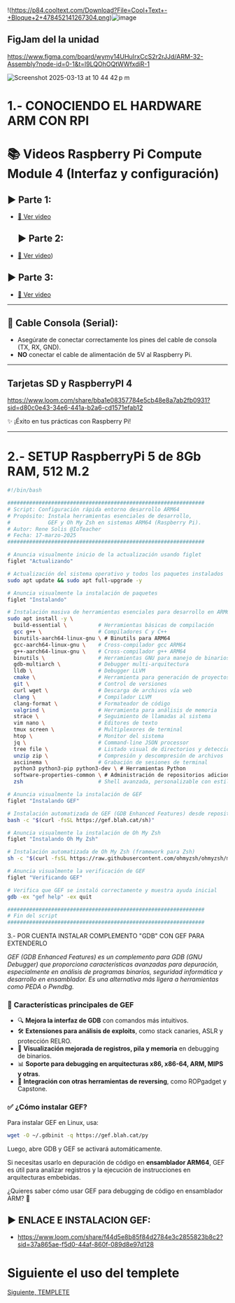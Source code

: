 !(https://p84.cooltext.com/Download?File=Cool+Text+-+Bloque+2+478452141267304.png)![image](https://github.com/user-attachments/assets/0b8349da-3bce-4d35-8813-c10eed2618f8)



## FigJam del la unidad

https://www.figma.com/board/wymy14UHuIrxCcS2r2rJJd/ARM-32-Assembly?node-id=0-1&t=l9LQOhOQtWWfxdiR-1


![Screenshot 2025-03-13 at 10 44 42 p m](https://github.com/user-attachments/assets/815cdb0b-f23d-407f-84b3-78d86a11a39f)
# 1.- CONOCIENDO EL HARDWARE ARM CON RPI

# 📚 **Videos Raspberry Pi Compute Module 4 (Interfaz y configuración)**

## ▶️ **Parte 1:**
- [🔗 Ver video](https://www.loom.com/share/0f7c1fbd4e3b4602b631bd0c9002bb24?sid=b83e5c89-d7b3-4a1a-89e5-c89d7b34a1a8)

  ## ▶️ **Parte 2:**
- [🔗 Ver video](https://www.loom.com/share/4537c852e0114611b05b8da4a7b01bbb?sid=eeca147d-4906-4334-932d-5f896a9f2167))


## ▶️ **Parte 3:**
- [🔗 Ver video](https://www.loom.com/share/85098f4425514f1cb14ec20147d58619?sid=fb40e16f-9530-41fc-802a-e81c56b2b376)


---

## 🔌 **Cable Consola (Serial):**
- Asegúrate de conectar correctamente los pines del cable de consola (TX, RX, GND).
- **NO** conectar el cable de alimentación de 5V al Raspberry Pi.

---
## Tarjetas SD y RaspberryPI 4 
https://www.loom.com/share/bba1e08357784e5cb48e8a7ab2fb0931?sid=d80c0e43-34e6-441a-b2a6-cd1571efab12

✨ ¡Éxito en tus prácticas con Raspberry Pi!

---
# 2.- SETUP RaspberryPi 5 de 8Gb RAM, 512 M.2

```bash
#!/bin/bash

###############################################################
# Script: Configuración rápida entorno desarrollo ARM64
# Propósito: Instala herramientas esenciales de desarrollo,
#            GEF y Oh My Zsh en sistemas ARM64 (Raspberry Pi).
# Autor: Rene Solis @IoTeacher
# Fecha: 17-marzo-2025
###############################################################

# Anuncia visualmente inicio de la actualización usando figlet
figlet "Actualizando"

# Actualización del sistema operativo y todos los paquetes instalados
sudo apt update && sudo apt full-upgrade -y

# Anuncia visualmente la instalación de paquetes
figlet "Instalando"

# Instalación masiva de herramientas esenciales para desarrollo en ARM64
sudo apt install -y \
  build-essential \          # Herramientas básicas de compilación
  gcc g++ \                  # Compiladores C y C++
  binutils-aarch64-linux-gnu \ # Binutils para ARM64
  gcc-aarch64-linux-gnu \    # Cross-compilador gcc ARM64
  g++-aarch64-linux-gnu \    # Cross-compilador g++ ARM64
  binutils \                 # Herramientas GNU para manejo de binarios
  gdb-multiarch \            # Debugger multi-arquitectura
  lldb \                     # Debugger LLVM
  cmake \                    # Herramienta para generación de proyectos multiplataforma
  git \                      # Control de versiones
  curl wget \                # Descarga de archivos vía web
  clang \                    # Compilador LLVM
  clang-format \             # Formateador de código
  valgrind \                 # Herramienta para análisis de memoria
  strace \                   # Seguimiento de llamadas al sistema
  vim nano \                 # Editores de texto
  tmux screen \              # Multiplexores de terminal
  htop \                     # Monitor del sistema
  jq \                       # Command-line JSON processor
  tree file \                # Listado visual de directorios y detección de tipos de archivo
  unzip zip \                # Compresión y descompresión de archivos
  asciinema \                # Grabación de sesiones de terminal
  python3 python3-pip python3-dev \ # Herramientas Python
  software-properties-common \ # Administración de repositorios adicionales
  zsh                        # Shell avanzada, personalizable con estilo y color

# Anuncia visualmente la instalación de GEF
figlet "Instalando GEF"

# Instalación automatizada de GEF (GDB Enhanced Features) desde repositorio oficial
bash -c "$(curl -fsSL https://gef.blah.cat/sh)"

# Anuncia visualmente la instalación de Oh My Zsh
figlet "Instalando Oh My Zsh"

# Instalación automatizada de Oh My Zsh (framework para Zsh)
sh -c "$(curl -fsSL https://raw.githubusercontent.com/ohmyzsh/ohmyzsh/master/tools/install.sh)"

# Anuncia visualmente la verificación de GEF
figlet "Verificando GEF"

# Verifica que GEF se instaló correctamente y muestra ayuda inicial
gdb -ex "gef help" -ex quit

###############################################################
# Fin del script
###############################################################

```
3.- POR CUENTA INSTALAR COMPLEMENTO "GDB" CON GEF PARA EXTENDERLO

_GEF (GDB Enhanced Features) es un complemento para GDB (GNU Debugger) que proporciona características avanzadas para depuración, especialmente en análisis de programas binarios, seguridad informática y desarrollo en ensamblador. Es una alternativa más ligera a herramientas como PEDA o Pwndbg._

### 📌 **Características principales de GEF**
- 🔍 **Mejora la interfaz de GDB** con comandos más intuitivos.
- 🛠️ **Extensiones para análisis de exploits**, como stack canaries, ASLR y protección RELRO.
- 🔢 **Visualización mejorada de registros, pila y memoria** en debugging de binarios.
- 📊 **Soporte para debugging en arquitecturas x86, x86-64, ARM, MIPS y otras**.
- 🔄 **Integración con otras herramientas de reversing**, como ROPgadget y Capstone.

### ✅ **¿Cómo instalar GEF?**
Para instalar GEF en Linux, usa:
```sh
wget -O ~/.gdbinit -q https://gef.blah.cat/py
```
Luego, abre GDB y GEF se activará automáticamente.

Si necesitas usarlo en depuración de código en **ensamblador ARM64**, GEF es útil para analizar registros y la ejecución de instrucciones en arquitecturas embebidas.

¿Quieres saber cómo usar GEF para debugging de código en ensamblador ARM? 🚀

## ▶️ **ENLACE E INSTALACION GEF:**
- https://www.loom.com/share/f44d5e8b85f84d2784e3c2855823b8c2?sid=37a865ae-f5d0-44af-860f-089d8e97d128


# Siguiente el uso del templete

[Siguiente, TEMPLETE](templete/readme.md)

